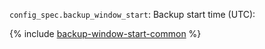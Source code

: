 `config_spec.backup_window_start`: Backup start time (UTC):

{% include [backup-window-start-common](./backup-window-start-common.md) %}
